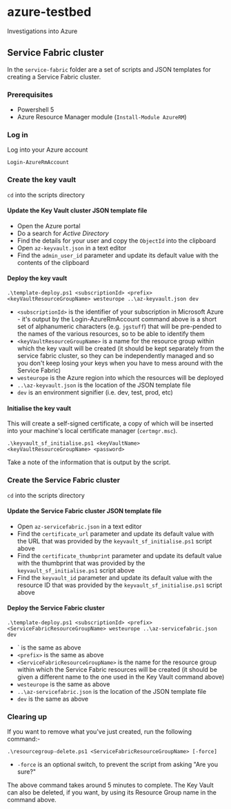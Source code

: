 # azure-testbed

Investigations into Azure

## Service Fabric cluster

In the `service-fabric` folder are a set of scripts and JSON templates for creating a Service Fabric cluster.

### Prerequisites

- Powershell 5
- Azure Resource Manager module (`Install-Module AzureRM`)

### Log in

Log into your Azure account

    Login-AzureRmAccount

### Create the key vault

`cd` into the scripts directory

#### Update the Key Vault cluster JSON template file

- Open the Azure portal
- Do a search for *Active Directory*
- Find the details for your user and copy the `ObjectId` into the clipboard
- Open `az-keyvault.json` in a text editor
- Find the `admin_user_id` parameter and update its default value with the contents of the clipboard

#### Deploy the key vault

    .\template-deploy.ps1 <subscriptionId> <prefix> <keyVaultResourceGroupName> westeurope ..\az-keyvault.json dev

- `<subscriptionId>` is the identifier of your subscription in Microsoft Azure - it's output by the Login-AzureRmAccount command above
<prefix> is a short set of alphanumeric characters (e.g. `jgstuff`) that will be pre-pended to the names of the various resources, so to be able to identify them
- `<keyVaultResourceGroupName>` is a name for the resource group within which the key vault will be created (it should be kept separately from the service fabric cluster, so they can be independently managed and so you don't keep losing your keys when you have to mess around with the Service Fabric)
- `westeurope` is the Azure region into which the resources will be deployed
- `..\az-keyvault.json` is the location of the JSON template file
- `dev` is an environment signifier (i.e. dev, test, prod, etc)

#### Initialise the key vault

This will create a self-signed certificate, a copy of which will be inserted into your machine's local certificate manager (`certmgr.msc`).

    .\keyvault_sf_initialise.ps1 <keyVaultName> <keyVaultResourceGroupName> <password>

Take a note of the information that is output by the script.

### Create the Service Fabric cluster

`cd` into the scripts directory

#### Update the Service Fabric cluster JSON template file

- Open `az-servicefabric.json` in a text editor
- Find the `certificate_url` parameter and update its default value with the URL that was provided by the `keyvault_sf_initialise.ps1` script above
- Find the `certificate_thumbprint` parameter and update its default value with the thumbprint that was provided by the `keyvault_sf_initialise.ps1` script above
- Find the `keyvault_id` parameter and update its default value with the resource ID that was provided by the `keyvault_sf_initialise.ps1` script above

#### Deploy the Service Fabric cluster

    .\template-deploy.ps1 <subscriptionId> <prefix> <ServiceFabricResourceGroupName> westeurope ..\az-servicefabric.json dev

- <subscriptionId>` is the same as above
- `<prefix>` is the same as above
- `<ServiceFabricResourceGroupName>` is the name for the resource group within which the Service Fabric resources will be created (it should be given a different name to the one used in the Key Vault command above)
- `westeurope` is the same as above
- `..\az-servicefabric.json` is the location of the JSON template file
- `dev` is the same as above

### Clearing up

If you want to remove what you've just created, run the following command:-

    .\resourcegroup-delete.ps1 <ServiceFabricResourceGroupName> [-force]

- `-force` is an optional switch, to prevent the script from asking "Are you sure?"

The above command takes around 5 minutes to complete.  The Key Vault can also be deleted, if you want, by using its Resource Group name in the command above.

